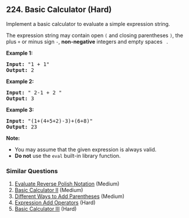<!--|This file generated by command(leetcode description); DO NOT EDIT.    |-->
<!--+----------------------------------------------------------------------+-->
<!--|@author    Openset <openset.wang@gmail.com>                           |-->
<!--|@link      https://github.com/openset                                 |-->
<!--|@home      https://github.com/openset/leetcode                        |-->
<!--+----------------------------------------------------------------------+-->

## 224. Basic Calculator (Hard)

<p>Implement a basic calculator to evaluate a simple expression string.</p>

<p>The expression string may contain open <code>(</code> and closing parentheses <code>)</code>, the plus <code>+</code> or minus sign <code>-</code>, <b>non-negative</b> integers and empty spaces <code> </code>.</p>

<p><strong>Example 1:</strong></p>

<pre>
<strong>Input:</strong> &quot;1 + 1&quot;
<strong>Output:</strong> 2
</pre>

<p><strong>Example 2:</strong></p>

<pre>
<strong>Input:</strong> &quot; 2-1 + 2 &quot;
<strong>Output:</strong> 3</pre>

<p><strong>Example 3:</strong></p>

<pre>
<strong>Input:</strong> &quot;(1+(4+5+2)-3)+(6+8)&quot;
<strong>Output:</strong> 23</pre>
<b>Note:</b>

<ul>
	<li>You may assume that the given expression is always valid.</li>
	<li><b>Do not</b> use the <code>eval</code> built-in library function.</li>
</ul>


### Similar Questions
  1. [Evaluate Reverse Polish Notation](https://github.com/openset/leetcode/tree/master/solution/evaluate-reverse-polish-notation) (Medium)
  1. [Basic Calculator II](https://github.com/openset/leetcode/tree/master/solution/basic-calculator-ii) (Medium)
  1. [Different Ways to Add Parentheses](https://github.com/openset/leetcode/tree/master/solution/different-ways-to-add-parentheses) (Medium)
  1. [Expression Add Operators](https://github.com/openset/leetcode/tree/master/solution/expression-add-operators) (Hard)
  1. [Basic Calculator III](https://github.com/openset/leetcode/tree/master/solution/basic-calculator-iii) (Hard)
